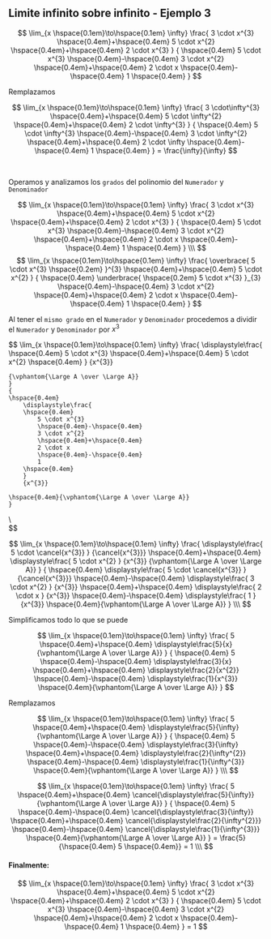 ## Limite infinito sobre infinito - Ejemplo 3

$$
    \lim_{x \hspace{0.1em}\to\hspace{0.1em} \infty}
    \frac{
        3 \cdot x^{3}
        \hspace{0.4em}+\hspace{0.4em}
        5 \cdot x^{2}
        \hspace{0.4em}+\hspace{0.4em}
        2 \cdot x^{3}
    }
    {
    \hspace{0.4em}
        5 \cdot x^{3}
        \hspace{0.4em}-\hspace{0.4em}
        3 \cdot x^{2}
        \hspace{0.4em}+\hspace{0.4em}
        2 \cdot x
        \hspace{0.4em}-\hspace{0.4em}
        1
    \hspace{0.4em}
    }
$$

Remplazamos

$$
    \lim_{x \hspace{0.1em}\to\hspace{0.1em} \infty}
    \frac{
        3 \cdot\infty^{3}
        \hspace{0.4em}+\hspace{0.4em}
        5 \cdot \infty^{2}
        \hspace{0.4em}+\hspace{0.4em}
        2 \cdot \infty^{3}
    }
    {
    \hspace{0.4em}
        5 \cdot \infty^{3}
        \hspace{0.4em}-\hspace{0.4em}
        3 \cdot \infty^{2}
        \hspace{0.4em}+\hspace{0.4em}
        2 \cdot \infty
        \hspace{0.4em}-\hspace{0.4em}
        1
    \hspace{0.4em}
    }
    =
    \frac{\infty}{\infty}
$$

<br>

Operamos y analizamos los `grados` del polinomio del `Numerador` y `Denominador`

$$
    \lim_{x \hspace{0.1em}\to\hspace{0.1em} \infty}
    \frac{
        3 \cdot x^{3}
        \hspace{0.4em}+\hspace{0.4em}
        5 \cdot x^{2}
        \hspace{0.4em}+\hspace{0.4em}
        2 \cdot x^{3}
    }
    {
    \hspace{0.4em}
        5 \cdot x^{3}
        \hspace{0.4em}-\hspace{0.4em}
        3 \cdot x^{2}
        \hspace{0.4em}+\hspace{0.4em}
        2 \cdot x
        \hspace{0.4em}-\hspace{0.4em}
        1
    \hspace{0.4em}
    }
\\\
$$
$$
    \lim_{x \hspace{0.1em}\to\hspace{0.1em} \infty}
    \frac{
        \overbrace{
            5 \cdot x^{3}
        \hspace{0.2em}
        }^{3}
        \hspace{0.4em}+\hspace{0.4em}
        5 \cdot x^{2}
    }
    {
    \hspace{0.4em}
        \underbrace{
        \hspace{0.2em}
            5 \cdot x^{3}
        }_{3}
        \hspace{0.4em}-\hspace{0.4em}
        3 \cdot x^{2}
        \hspace{0.4em}+\hspace{0.4em}
        2 \cdot x
        \hspace{0.4em}-\hspace{0.4em}
        1
    \hspace{0.4em}
    }
$$

Al tener el `mismo grado` en el `Numerador` y `Denominador` procedemos a dividir el `Numerador` y `Denominador` por $x^3$

$$
    \lim_{x \hspace{0.1em}\to\hspace{0.1em} \infty}
    \frac{
        \displaystyle\frac{
        \hspace{0.4em}
            5 \cdot x^{3}
            \hspace{0.4em}+\hspace{0.4em}
            5 \cdot x^{2}
        \hspace{0.4em}
        }
        {x^{3}}

    {\vphantom{\Large A \over \Large A}}
    }
    {
    \hspace{0.4em}
        \displaystyle\frac{
        \hspace{0.4em}
            5 \cdot x^{3}
            \hspace{0.4em}-\hspace{0.4em}
            3 \cdot x^{2}
            \hspace{0.4em}+\hspace{0.4em}
            2 \cdot x
            \hspace{0.4em}-\hspace{0.4em}
            1
        \hspace{0.4em}
        }
        {x^{3}}

    \hspace{0.4em}{\vphantom{\Large A \over \Large A}}
    }
\\\
$$

$$
    \lim_{x \hspace{0.1em}\to\hspace{0.1em} \infty}
    \frac{
        \displaystyle\frac{
            5 \cdot \cancel{x^{3}}
        }
        {\cancel{x^{3}}}
        \hspace{0.4em}+\hspace{0.4em}
        \displaystyle\frac{
            5 \cdot x^{2}
        }
        {x^{3}}
    {\vphantom{\Large A \over \Large A}}
    }
    {
    \hspace{0.4em}
        \displaystyle\frac{
            5 \cdot \cancel{x^{3}}
        }
        {\cancel{x^{3}}}
        \hspace{0.4em}-\hspace{0.4em}
        \displaystyle\frac{
            3 \cdot x^{2}
        }
        {x^{3}}
        \hspace{0.4em}+\hspace{0.4em}
        \displaystyle\frac{
            2 \cdot x
        }
        {x^{3}}
        \hspace{0.4em}-\hspace{0.4em}
        \displaystyle\frac{
            1
        }
        {x^{3}}
    \hspace{0.4em}{\vphantom{\Large A \over \Large A}}
    }
\\\
$$

Simplificamos todo lo que se puede

$$
    \lim_{x \hspace{0.1em}\to\hspace{0.1em} \infty}
    \frac{
        5
        \hspace{0.4em}+\hspace{0.4em}
        \displaystyle\frac{5}{x}
    {\vphantom{\Large A \over \Large A}}
    }
    {
    \hspace{0.4em}
        5
        \hspace{0.4em}-\hspace{0.4em}
        \displaystyle\frac{3}{x}
        \hspace{0.4em}+\hspace{0.4em}
        \displaystyle\frac{2}{x^{2}}
        \hspace{0.4em}-\hspace{0.4em}
        \displaystyle\frac{1}{x^{3}}
    \hspace{0.4em}{\vphantom{\Large A \over \Large A}}
    }
$$

Remplazamos

$$
    \lim_{x \hspace{0.1em}\to\hspace{0.1em} \infty}
    \frac{
        5
        \hspace{0.4em}+\hspace{0.4em}
        \displaystyle\frac{5}{\infty}
    {\vphantom{\Large A \over \Large A}}
    }
    {
    \hspace{0.4em}
        5
        \hspace{0.4em}-\hspace{0.4em}
        \displaystyle\frac{3}{\infty}
        \hspace{0.4em}+\hspace{0.4em}
        \displaystyle\frac{2}{\infty^{2}}
        \hspace{0.4em}-\hspace{0.4em}
        \displaystyle\frac{1}{\infty^{3}}
    \hspace{0.4em}{\vphantom{\Large A \over \Large A}}
    }
\\\
$$

$$
    \lim_{x \hspace{0.1em}\to\hspace{0.1em} \infty}
    \frac{
        5
        \hspace{0.4em}+\hspace{0.4em}
        \cancel{\displaystyle\frac{5}{\infty}}
    {\vphantom{\Large A \over \Large A}}
    }
    {
    \hspace{0.4em}
        5
        \hspace{0.4em}-\hspace{0.4em}
        \cancel{\displaystyle\frac{3}{\infty}}
        \hspace{0.4em}+\hspace{0.4em}
        \cancel{\displaystyle\frac{2}{\infty^{2}}}
        \hspace{0.4em}-\hspace{0.4em}
        \cancel{\displaystyle\frac{1}{\infty^{3}}}
    \hspace{0.4em}{\vphantom{\Large A \over \Large A}}
    }
    =
    \frac{5}{\hspace{0.4em} 5 \hspace{0.4em}}
    =
    1
\\\
$$

#### Finalmente:

$$
    \lim_{x \hspace{0.1em}\to\hspace{0.1em} \infty}
    \frac{
        3 \cdot x^{3}
        \hspace{0.4em}+\hspace{0.4em}
        5 \cdot x^{2}
        \hspace{0.4em}+\hspace{0.4em}
        2 \cdot x^{3}
    }
    {
    \hspace{0.4em}
        5 \cdot x^{3}
        \hspace{0.4em}-\hspace{0.4em}
        3 \cdot x^{2}
        \hspace{0.4em}+\hspace{0.4em}
        2 \cdot x
        \hspace{0.4em}-\hspace{0.4em}
        1
    \hspace{0.4em}
    }
    =
    1
$$
